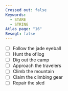 ```yaml
---
Crossed out: false
Keywords:
  - STARE
  - STRING
Atlas page: "16"
Besøgt: false
---
```

- [ ] Follow the jade eyeball
- [ ] Hunt the ofilog
- [ ] Dig out the camp
- [ ] Approach the travelers
- [ ] Climb the mountain
- [ ] Claim the climbing gear
- [ ] Repair the sled